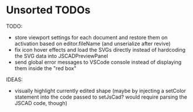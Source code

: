 # Unsorted TODOs

TODO:
- store viewport settings for each document and restore them on activation based on editor.fileName (and unserialize after revive)
- fix icon hover effects and load the SVGs directly instead of hardcoding the SVG data into JSCADPreviewPanel
- send global error messages to VSCode console instead of displaying them inside the "red box"

IDEAS:
- visually highlight currently edited shape (maybe by injecting a setColor statement into the code passed to setJsCad? would require parsing the JSCAD code, though)
